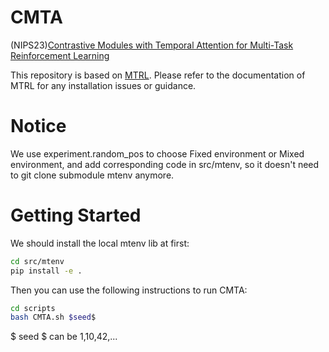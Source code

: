 # CMTA
(NIPS23)[Contrastive Modules with Temporal Attention for Multi-Task Reinforcement Learning](https://openreview.net/forum?id=WIrZh2XxLT) 

This repository is based on [MTRL](https://github.com/facebookresearch/mtrl). Please refer to the documentation of MTRL for any installation issues or guidance.
# Notice 
We use experiment.random_pos to choose Fixed environment or Mixed environment, and add corresponding code in src/mtenv, so it doesn't need to git clone submodule mtenv anymore.
# Getting Started 
We should install the local mtenv lib at first:
```bash
cd src/mtenv
pip install -e .
```
Then you can use the following instructions to run CMTA:
```bash
cd scripts
bash CMTA.sh $seed$
```
\$ seed \$ can be 1,10,42,...
